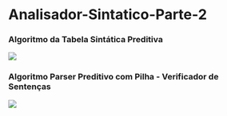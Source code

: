 # Analisador-Sintatico-Parte-2

### Algoritmo da Tabela Sintática Preditiva
<img src=https://i.imgur.com/49vfGwd.png/>



### Algoritmo Parser Preditivo com Pilha - Verificador de Sentenças
<img src=https://i.imgur.com/85wHWco.png/>
